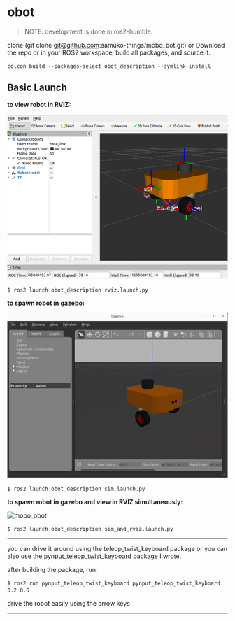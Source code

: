 # obot

> NOTE: development is done in ros2-humble.

clone (git clone git@github.com:samuko-things/mobo_bot.git) or Download
the repo or in your ROS2 workspace, build all packages, and source it.

```shell
colcon build --packages-select obot_description --symlink-install
```

## Basic Launch

**to view robot in RVIZ:**

![mobo_obot](./docs/mobo_bot_rviz_view.png)

```shell
$ ros2 launch obot_description rviz.launch.py
```

**to spawn robot in gazebo:**

![obot](./docs/mobo_bot_gazebo_view.png)

```shell
$ ros2 launch obot_description sim.launch.py
```

**to spawn robot in gazebo and view in RVIZ simultaneously:**

![mobo_obot](./docs/obot_sim.gif)

```shell
$ ros2 launch obot_description sim_and_rviz.launch.py
```
---
you can drive it around using the teleop_twist_keyboard package or you can
also use the [pynput_teleop_twist_keyboard](https://github.com/samuko-things/pynput_teleop_twist_keyboard/tree/humble_dev) package I wrote.

after building the package, run:
```shell
$ ros2 run pynput_teleop_twist_keyboard pynput_teleop_twist_keyboard 0.2 0.6
```
drive the robot easily using the arrow keys

---